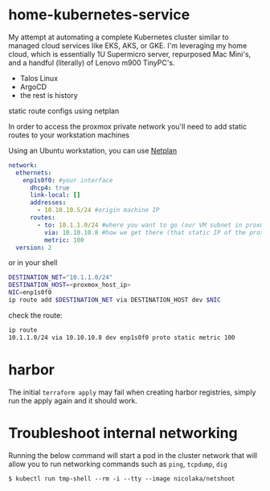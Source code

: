 # home-kubernetes-service

My attempt at automating a complete Kubernetes cluster similar to managed cloud services like EKS, AKS, or GKE.  I'm leveraging my home cloud, which is essentially 1U Supermicro server, repurposed Mac Mini's, and a handful (literally) of Lenovo m900 TinyPC's.

* Talos Linux
* ArgoCD
* the rest is history

static route configs using netplan

In order to access the proxmox private network you'll need to add static routes to your workstation machines

Using an Ubuntu workstation, you can use [Netplan](https://netplan.readthedocs.io/en/stable/)
```yaml
network:
  ethernets:
    enp1s0f0: #your interface
      dhcp4: true
      link-local: []
      addresses: 
        - 10.10.10.5/24 #origin machine IP
      routes:
        - to: 10.1.1.0/24 #where you want to go (our VM subnet in proxmox)
          via: 10.10.10.8 #how we get there (that static IP of the proxmox host)
          metric: 100
  version: 2
```

or in your shell

```sh
DESTINATION_NET="10.1.1.0/24"
DESTINATION_HOST=<proxmox_host_ip>
NIC=enp1s0f0
ip route add $DESTINATION_NET via DESTINATION_HOST dev $NIC
```

check the route:
```sh
ip route
10.1.1.0/24 via 10.10.10.8 dev enp1s0f0 proto static metric 100


```

# harbor

The initial `terraform apply` may fail when creating harbor registries, simply run the apply again and it should work.

# Troubleshoot internal networking

Running the below command will start a pod in the cluster network that will allow you to run networking commands such as `ping`, `tcpdump`, `dig`

```
$ kubectl run tmp-shell --rm -i --tty --image nicolaka/netshoot
```